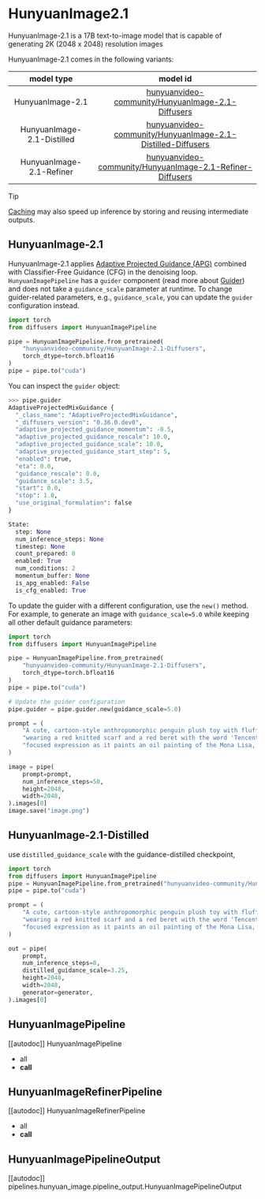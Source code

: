 <!-- Copyright 2025 The HuggingFace Team. All rights reserved.
#
# Licensed under the Apache License, Version 2.0 (the "License");
# you may not use this file except in compliance with the License.
# You may obtain a copy of the License at
#
#     http://www.apache.org/licenses/LICENSE-2.0
#
# Unless required by applicable law or agreed to in writing, software
# distributed under the License is distributed on an "AS IS" BASIS,
# WITHOUT WARRANTIES OR CONDITIONS OF ANY KIND, either express or implied.
# See the License for the specific language governing permissions and
# limitations under the License. -->

# HunyuanImage2.1


HunyuanImage-2.1 is a 17B text-to-image model that is capable of generating 2K (2048 x 2048) resolution images

HunyuanImage-2.1 comes in the following variants:

| model type | model id |
|:----------:|:--------:|
| HunyuanImage-2.1 | [hunyuanvideo-community/HunyuanImage-2.1-Diffusers](https://huggingface.co/hunyuanvideo-community/HunyuanImage-2.1-Diffusers) |
| HunyuanImage-2.1-Distilled | [hunyuanvideo-community/HunyuanImage-2.1-Distilled-Diffusers](https://huggingface.co/hunyuanvideo-community/HunyuanImage-2.1-Distilled-Diffusers) |
| HunyuanImage-2.1-Refiner | [hunyuanvideo-community/HunyuanImage-2.1-Refiner-Diffusers](https://huggingface.co/hunyuanvideo-community/HunyuanImage-2.1-Refiner-Diffusers) |

> [!TIP]
> [Caching](../../optimization/cache) may also speed up inference by storing and reusing intermediate outputs.

## HunyuanImage-2.1

HunyuanImage-2.1 applies [Adaptive Projected Guidance (APG)](https://huggingface.co/papers/2410.02416) combined with Classifier-Free Guidance (CFG) in the denoising loop. `HunyuanImagePipeline` has a `guider` component (read more about [Guider](../modular_diffusers/guiders.md)) and does not take a `guidance_scale` parameter at runtime. To change guider-related parameters, e.g., `guidance_scale`, you can update the `guider` configuration instead.

```python
import torch
from diffusers import HunyuanImagePipeline

pipe = HunyuanImagePipeline.from_pretrained(
    "hunyuanvideo-community/HunyuanImage-2.1-Diffusers", 
    torch_dtype=torch.bfloat16
)
pipe = pipe.to("cuda")
``` 

You can inspect the `guider` object:

```py
>>> pipe.guider
AdaptiveProjectedMixGuidance {
  "_class_name": "AdaptiveProjectedMixGuidance",
  "_diffusers_version": "0.36.0.dev0",
  "adaptive_projected_guidance_momentum": -0.5,
  "adaptive_projected_guidance_rescale": 10.0,
  "adaptive_projected_guidance_scale": 10.0,
  "adaptive_projected_guidance_start_step": 5,
  "enabled": true,
  "eta": 0.0,
  "guidance_rescale": 0.0,
  "guidance_scale": 3.5,
  "start": 0.0,
  "stop": 1.0,
  "use_original_formulation": false
}

State:
  step: None
  num_inference_steps: None
  timestep: None
  count_prepared: 0
  enabled: True
  num_conditions: 2
  momentum_buffer: None
  is_apg_enabled: False
  is_cfg_enabled: True
```

To update the guider with a different configuration, use the `new()` method. For example, to generate an image with `guidance_scale=5.0` while keeping all other default guidance parameters:

```py
import torch
from diffusers import HunyuanImagePipeline

pipe = HunyuanImagePipeline.from_pretrained(
    "hunyuanvideo-community/HunyuanImage-2.1-Diffusers", 
    torch_dtype=torch.bfloat16
)
pipe = pipe.to("cuda")

# Update the guider configuration
pipe.guider = pipe.guider.new(guidance_scale=5.0)

prompt = (
    "A cute, cartoon-style anthropomorphic penguin plush toy with fluffy fur, standing in a painting studio, "
    "wearing a red knitted scarf and a red beret with the word 'Tencent' on it, holding a paintbrush with a "
    "focused expression as it paints an oil painting of the Mona Lisa, rendered in a photorealistic photographic style."
)

image = pipe(
    prompt=prompt, 
    num_inference_steps=50, 
    height=2048, 
    width=2048,
).images[0]
image.save("image.png")
```


## HunyuanImage-2.1-Distilled

use `distilled_guidance_scale` with the guidance-distilled checkpoint, 

```py
import torch
from diffusers import HunyuanImagePipeline
pipe = HunyuanImagePipeline.from_pretrained("hunyuanvideo-community/HunyuanImage-2.1-Distilled-Diffusers", torch_dtype=torch.bfloat16)
pipe = pipe.to("cuda")

prompt = (
    "A cute, cartoon-style anthropomorphic penguin plush toy with fluffy fur, standing in a painting studio, "
    "wearing a red knitted scarf and a red beret with the word 'Tencent' on it, holding a paintbrush with a "
    "focused expression as it paints an oil painting of the Mona Lisa, rendered in a photorealistic photographic style."
)

out = pipe(
    prompt,
    num_inference_steps=8,
    distilled_guidance_scale=3.25,
    height=2048,
    width=2048,
    generator=generator,
).images[0]

```


## HunyuanImagePipeline

[[autodoc]] HunyuanImagePipeline
  - all
  - __call__

## HunyuanImageRefinerPipeline

[[autodoc]] HunyuanImageRefinerPipeline
  - all
  - __call__


## HunyuanImagePipelineOutput

[[autodoc]] pipelines.hunyuan_image.pipeline_output.HunyuanImagePipelineOutput
